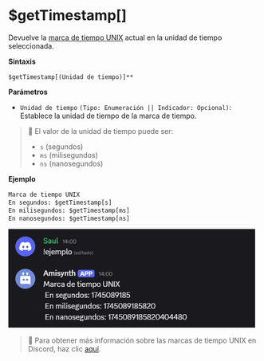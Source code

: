 # $getTimestamp[]


Devuelve la [marca de tiempo UNIX](https://www.unixtimestamp.com/) actual en la unidad de tiempo seleccionada.

**Sintaxis**
```
$getTimestamp[(Unidad de tiempo)]**
```

**Parámetros**
- `Unidad de tiempo` `(Tipo: Enumeración || Indicador: Opcional)`: Establece la unidad de tiempo de la marca de tiempo.

> 📝 El valor de la unidad de tiempo puede ser:
> - `s` (segundos)
> - `ms` (milisegundos)
> - `ns` (nanosegundos)

**Ejemplo**
```
Marca de tiempo UNIX
En segundos: $getTimestamp[s]
En milisegundos: $getTimestamp[ms]
En nanosegundos: $getTimestamp[ns]
```

![alt text](image-129.png)

> 📄 Para obtener más información sobre las marcas de tiempo UNIX en Discord, haz clic [aquí](../resources/discordTimestamps.md).